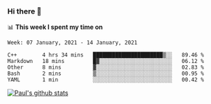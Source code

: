 ### Hi there 👋

📊 **This week I spent my time on**
<!--START_SECTION:waka-->
```text
Week: 07 January, 2021 - 14 January, 2021

C++        4 hrs 34 mins   ██████████████████████▒░░   89.46 % 
Markdown   18 mins         █▓░░░░░░░░░░░░░░░░░░░░░░░   06.12 % 
Other      8 mins          ▓░░░░░░░░░░░░░░░░░░░░░░░░   02.83 % 
Bash       2 mins          ▒░░░░░░░░░░░░░░░░░░░░░░░░   00.95 % 
YAML       1 min           ░░░░░░░░░░░░░░░░░░░░░░░░░   00.42 % 
```
<!--END_SECTION:waka-->


[![Paul's github stats](https://github-readme-stats.vercel.app/api?username=mickeyouyou&theme=dracula&show_icons=true)](https://github.com/anuraghazra/github-readme-stats)
